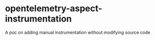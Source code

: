 # opentelemetry-aspect-instrumentation
A poc on adding manual instrumentation without modifying source code
